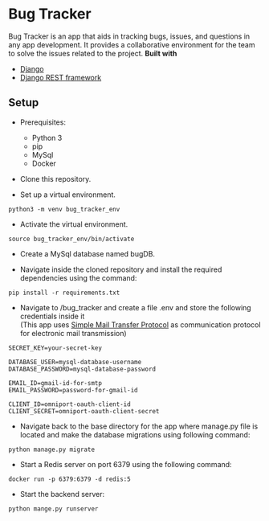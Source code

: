 # Bug Tracker
Bug Tracker is an app that aids in tracking bugs, issues, and questions in any app development. It provides a collaborative environment for the team to solve the issues related to the project.
<b>Built with</b>
- [Django](https://www.djangoproject.com/)
- [Django REST framework](https://www.django-rest-framework.org/)

## Setup
- Prerequisites:
  - Python 3
  - pip
  - MySql
  - Docker

- Clone this repository.

- Set up a virtual environment.
```
python3 -m venv bug_tracker_env
```

- Activate the virtual environment.
```
source bug_tracker_env/bin/activate
```

- Create a MySql database named bugDB.

- Navigate inside the cloned repository and install the required dependencies using the command:
```
pip install -r requirements.txt
```

- Navigate to /bug_tracker and create a file .env and store the following credentials inside it  
  (This app uses [Simple Mail Transfer Protocol](https://en.wikipedia.org/wiki/Simple_Mail_Transfer_Protocol) as communication protocol for electronic mail transmission)
```
SECRET_KEY=your-secret-key

DATABASE_USER=mysql-database-username
DATABASE_PASSWORD=mysql-database-password

EMAIL_ID=gmail-id-for-smtp
EMAIL_PASSWORD=password-for-gmail-id

CLIENT_ID=omniport-oauth-client-id
CLIENT_SECRET=omniport-oauth-client-secret
```

- Navigate back to the base directory for the app where <span>manage.py</span> file is located and make the database migrations using following command:
```
python manage.py migrate
```

- Start a Redis server on port 6379 using the following command:
```
docker run -p 6379:6379 -d redis:5
```

- Start the backend server:
```
python mange.py runserver
```